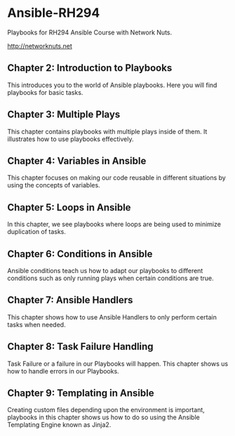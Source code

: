 # Ansible-RH294

Playbooks for RH294 Ansible Course with Network Nuts.

http://networknuts.net

## Chapter 2: Introduction to Playbooks
This introduces you to the world of Ansible playbooks. Here you will find playbooks for basic tasks.

## Chapter 3: Multiple Plays
This chapter contains playbooks with multiple plays inside of them. It illustrates how to use playbooks effectively.

## Chapter 4: Variables in Ansible
This chapter focuses on making our code reusable in different situations by using the concepts of variables.

## Chapter 5: Loops in Ansible
In this chapter, we see playbooks where loops are being used to minimize duplication of tasks.

## Chapter 6: Conditions in Ansible
Ansible conditions teach us how to adapt our playbooks to different conditions such as only running plays when certain conditions are true.

## Chapter 7: Ansible Handlers
This chapter shows how to use Ansible Handlers to only perform certain tasks when needed.

## Chapter 8: Task Failure Handling
Task Failure or a failure in our Playbooks will happen. This chapter shows us how to handle errors in our Playbooks.

## Chapter 9: Templating in Ansible
Creating custom files depending upon the environment is important, playbooks in this chapter shows us how to do so using the Ansible Templating Engine known as Jinja2.

